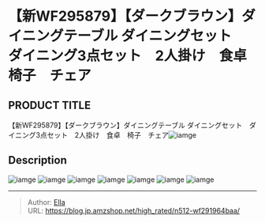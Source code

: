 # 【新WF295879】【ダークブラウン】ダイニングテーブル ダイニングセット　ダイニング3点セット　2人掛け　食卓　椅子　チェア


## PRODUCT TITLE 

【新WF295879】【ダークブラウン】ダイニングテーブル ダイニングセット　ダイニング3点セット　2人掛け　食卓　椅子　チェア![iamge](https://b2bfiles1.gigab2b.cn/image/wkseller/301/wf196027/20200918_8f74922ce564eec79100830cb7464acb.JPG)

## Description











![iamge](https://b2bfiles1.gigab2b.cn/image/wkseller/301/wf196027/20200918_7cfdaf13a6eca1be02a978fa644df8c9.JPG)
![iamge](https://b2bfiles1.gigab2b.cn/image/wkseller/301/wf196027/20200918_9b7def99038fbe0d4ca3e9b25b65a77a.JPG)
![iamge](https://b2bfiles1.gigab2b.cn/image/wkseller/301/wf196027/20200918_9e4003e2d7a300699c598f799660646b.JPG)
![iamge](https://b2bfiles1.gigab2b.cn/image/wkseller/301/wf196027/20200918_9f14af58c40405dba008cd273f5221f5.JPG)
![iamge](https://b2bfiles1.gigab2b.cn/image/wkseller/301/wf196027/20200918_a30a1f05dcbfa477babcb73b681991f2.JPG)
![iamge](https://b2bfiles1.gigab2b.cn/image/wkseller/301/wf196027/20200918_fb524eaef4e93609393eadd2e269f814.JPG)
![iamge](https://b2bfiles1.gigab2b.cn/image/wkseller/301/wf196027/20200922_1246959c4c2ed8d5fc556d4670cae025.JPG)


---

> Author: [Ella](https://blog.jp.amzshop.net/)  
> URL: https://blog.jp.amzshop.net/high_rated/n512-wf291964baa/  

